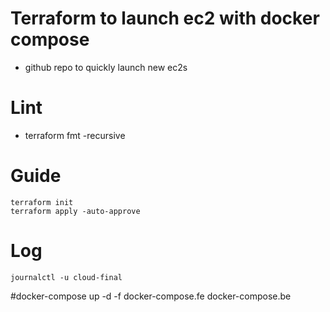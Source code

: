 # Terraform to launch ec2 with docker compose

- github repo to quickly launch new ec2s

# Lint

- terraform fmt -recursive

# Guide

```
terraform init
terraform apply -auto-approve
```

# Log

```
journalctl -u cloud-final
```

#docker-compose up -d -f docker-compose.fe docker-compose.be
